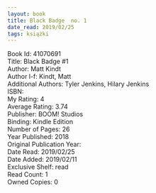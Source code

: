 ```yaml
---
layout: book
title: Black Badge  no. 1
date_read: 2019/02/25
tags: książki
---
```


Book Id: 41070691<br />
Title: Black Badge #1<br />
Author: Matt Kindt<br />
Author l-f: Kindt, Matt<br />
Additional Authors: Tyler Jenkins, Hilary Jenkins<br />
ISBN: <br />
My Rating: 4<br />
Average Rating: 3.74<br />
Publisher: BOOM! Studios<br />
Binding: Kindle Edition<br />
Number of Pages: 26<br />
Year Published: 2018<br />
Original Publication Year: <br />
Date Read: 2019/02/25<br />
Date Added: 2019/02/11<br />
Exclusive Shelf: read<br />
Read Count: 1<br />
Owned Copies: 0<br />


